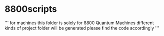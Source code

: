 # 8800scripts
'''
for machines
this folder is solely for 8800 Quantum Machines
different kinds of project folder will be generated
please find the code accordingly
'''
